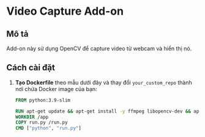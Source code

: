 # Video Capture Add-on

## Mô tả
Add-on này sử dụng OpenCV để capture video từ webcam và hiển thị nó.

## Cách cài đặt
1. **Tạo Dockerfile** theo mẫu dưới đây và thay đổi `your_custom_repo` thành nơi chứa Docker image của bạn:
   ```Dockerfile
   FROM python:3.9-slim

   RUN apt-get update && apt-get install -y ffmpeg libopencv-dev && apt-get clean && rm -rf /var/lib/apt/lists/*
   WORKDIR /app
   COPY run.py /run.py
   CMD ["python", "run.py"]

